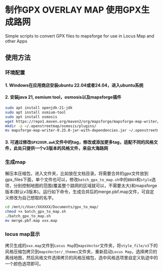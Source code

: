 # 制作GPX OVERLAY MAP 使用GPX生成路网
Simple scripts to convert GPX files to mapsforge for use in Locus Map and other Apps

## 使用方法
### 环境配置
#### 1. Windows在应用商店安装ubuntu 22.04或者24.04，进入ubuntu系统
#### 2. 安装java 21, osmium tool，osmosis以及mapsforge插件
```bash	     
sudo apt install openjdk-21-jdk
sudo apt install osmium-tool
sudo apt install osmosis 
wget https://repo1.maven.org/maven2/org/mapsforge/mapsforge-map-writer/0.25.0/mapsforge-map-writer-0.25.0-jar-with-dependencies.jar
mkdir -p ~/.openstreetmap/osmosis/plugins/
mv mapsforge-map-writer-0.25.0-jar-with-dependencies.jar ~/.openstreetmap/osmosis/plugins/
```		
#### 3. 可通过修改`GPX2OSM.awk`文件中的tag，修改或添加更多tag，适配不同的风格文件，此处只提供一个v3版本的风格文件，来自大海路网

### 生成map
解压本压缩包，进入文件夹，比如放在文档目录。将需要合并的gpx文件放到gpx_files下面，单个文件也可以，修改`batch_gpx_to_map.sh`中的`BBOX`和`style`选项，分别控制地图的范围(覆盖整个路网的区域就可以，不需要太大)和mapsforge版本(默认v3版本)。运行如下命令，生成合并后的merge.pbf.map文件，可自定义修改为自己想取的名字。

```bash
cd /mnt/c/User/XXXXXX/Documents/gpx_to_map/
chmod +x batch_gpx_to_map.sh
./batch_gpx_to_map.sh
mv merge.pbf.map xxx.map
```
### locus map显示
拷贝生成的`xxx.map`文件到`Locus Map`的`mapsVector`文件夹，将`style_file/v3`下的风格压缩包拷贝到`mapsVector/_themes`文件夹，重新启动`Locus Map`，选择拷贝的离线地图，然后风格文件选择拷贝的风格压缩包，选中风格选项里自定义轨迹中的一个颜色选项即可。

